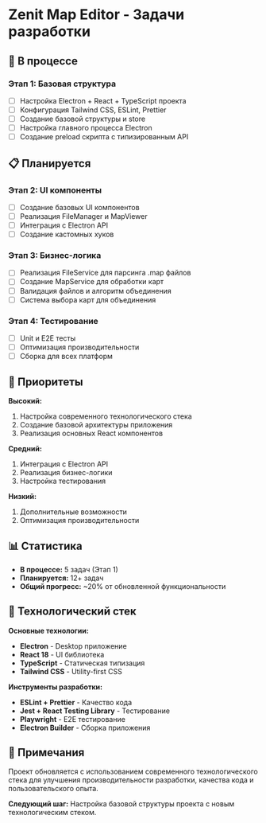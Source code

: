 # Zenit Map Editor - Задачи разработки

## 🔄 В процессе

### Этап 1: Базовая структура

- [ ] Настройка Electron + React + TypeScript проекта
- [ ] Конфигурация Tailwind CSS, ESLint, Prettier
- [ ] Создание базовой структуры и store
- [ ] Настройка главного процесса Electron
- [ ] Создание preload скрипта с типизированным API

## 📋 Планируется

### Этап 2: UI компоненты

- [ ] Создание базовых UI компонентов
- [ ] Реализация FileManager и MapViewer
- [ ] Интеграция с Electron API
- [ ] Создание кастомных хуков

### Этап 3: Бизнес-логика

- [ ] Реализация FileService для парсинга .map файлов
- [ ] Создание MapService для обработки карт
- [ ] Валидация файлов и алгоритм объединения
- [ ] Система выбора карт для объединения

### Этап 4: Тестирование

- [ ] Unit и E2E тесты
- [ ] Оптимизация производительности
- [ ] Сборка для всех платформ

## 🎯 Приоритеты

**Высокий:**

1. Настройка современного технологического стека
2. Создание базовой архитектуры приложения
3. Реализация основных React компонентов

**Средний:**

1. Интеграция с Electron API
2. Реализация бизнес-логики
3. Настройка тестирования

**Низкий:**

1. Дополнительные возможности
2. Оптимизация производительности

## 📊 Статистика

- **В процессе:** 5 задач (Этап 1)
- **Планируется:** 12+ задач
- **Общий прогресс:** ~20% от обновленной функциональности

## 🚀 Технологический стек

**Основные технологии:**

- **Electron** - Desktop приложение
- **React 18** - UI библиотека
- **TypeScript** - Статическая типизация
- **Tailwind CSS** - Utility-first CSS

**Инструменты разработки:**

- **ESLint + Prettier** - Качество кода
- **Jest + React Testing Library** - Тестирование
- **Playwright** - E2E тестирование
- **Electron Builder** - Сборка приложения

## 📝 Примечания

Проект обновляется с использованием современного технологического стека для улучшения производительности разработки, качества кода и пользовательского опыта.

**Следующий шаг:** Настройка базовой структуры проекта с новым технологическим стеком.
